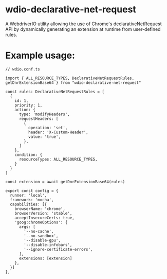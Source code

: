 # wdio-declarative-net-request

A WebdriverIO utility allowing the use of Chrome's declarativeNetRequest API by dynamically generating an extension at runtime from user-defined rules.

# Example usage:

```
// wdio.conf.ts

import { ALL_RESOURCE_TYPES, DeclarativeNetRequestRules, getDnrExtensionBase64 } from "wdio-declarative-net-request"

const rules: DeclarativeNetRequestRules = [
  {
    id: 1,
    priority: 1,
    action: {
      type: 'modifyHeaders',
      requestHeaders: [
        {
          operation: 'set',
          header: 'X-Custom-Header',
          value: 'true',
        },
      ]
    },
    condition: {
      resourceTypes: ALL_RESOURCE_TYPES,
    }
  }
]

const extension = await getDnrExtensionBase64(rules)

export const config = {
  runner: 'local',
  framework: 'mocha',
  capabilities: [{
    browserName: 'chrome',
    browserVersion: 'stable',
    acceptInsecureCerts: true,
    'goog:chromeOptions': {
      args: [
        '--no-cache',
        '--no-sandbox',
        '--disable-gpu',
        '--disable-infobars',
        '--ignore-certificate-errors',
      ],
      extensions: [extension]
    },
  }]
},
```